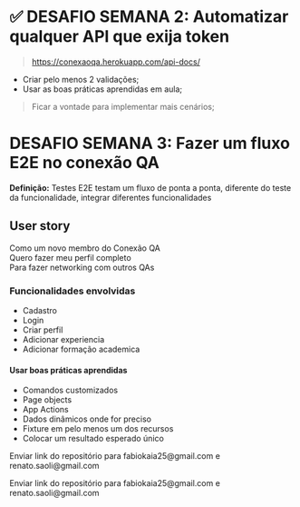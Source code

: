 # ✅ DESAFIO SEMANA 2: Automatizar qualquer API que exija token 
>https://conexaoqa.herokuapp.com/api-docs/

* Criar pelo menos 2 validações;
* Usar as boas práticas aprendidas em aula;

>Ficar a vontade para implementar mais cenários;

# DESAFIO SEMANA 3: Fazer um fluxo E2E no conexão QA
**Definição:** Testes E2E testam um fluxo de ponta a ponta, diferente do teste da funcionalidade, integrar diferentes funcionalidades

## User story
Como um novo membro do Conexão QA<br/>
Quero fazer meu perfil completo<br/>
Para fazer networking com outros QAs

### Funcionalidades envolvidas
* Cadastro
* Login
* Criar perfil
* Adicionar experiencia
* Adicionar formação academica

#### Usar boas práticas aprendidas
* Comandos customizados 
* Page objects 
* App Actions
* Dados dinâmicos onde for preciso 
* Fixture em pelo menos um dos recursos
* Colocar um resultado esperado único

<p> Enviar link do repositório para fabiokaia25@gmail.com e renato.saoli@gmail.com
<p> Enviar link do repositório para fabiokaia25@gmail.com e renato.saoli@gmail.com